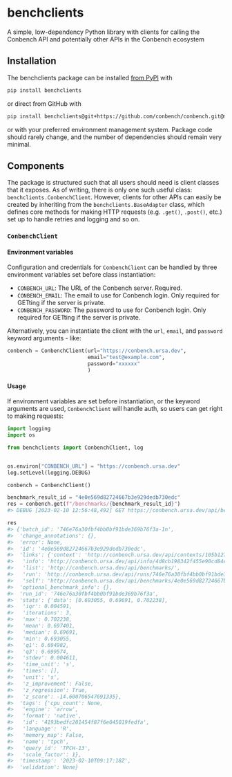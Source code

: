 # benchclients

A simple, low-dependency Python library with clients for calling the Conbench API and
potentially other APIs in the Conbench ecosystem

## Installation

The benchclients package can be installed [from PyPI](https://pypi.org/project/benchclients/)
with

``` sh
pip install benchclients
```

or direct from GitHub with

``` sh
pip install benchclients@git+https://github.com/conbench/conbench.git@main#subdirectory=benchclients/python
```

or with your preferred environment management system. Package code should rarely change,
and the number of dependencies should remain very minimal.

## Components

The package is structured such that all users should need is client classes that it
exposes. As of writing, there is only one such useful class: `benchclients.ConbenchClient`.
However, clients for other APIs can easily be created by inheriting from the
`benchclients.BaseAdapter` class, which defines core methods for making HTTP requests
(e.g. `.get()`, `.post()`, etc.) set up to handle retries and logging and so on.

### `ConbenchClient`

#### Environment variables

Configuration and credentials for `ConbenchClient` can be handled by three environment
variables set before class instantiation:

- `CONBENCH_URL`: The URL of the Conbench server. Required.
- `CONBENCH_EMAIL`: The email to use for Conbench login. Only required for GETting if the
server is private.
- `CONBENCH_PASSWORD`: The password to use for Conbench login. Only required for GETting
if the server is private.   

Alternatively, you can instantiate the client with the `url`, `email`, and `password` keyword arguments - like:
    
``` python
conbench = ConbenchClient(url="https://conbench.ursa.dev",
                          email="test@example.com",
                          password="xxxxxx"
                          )
```

#### Usage

If environment variables are set before instantiation, or the keyword arguments are used, `ConbenchClient` will handle
auth, so users can get right to making requests:

``` python
import logging
import os

from benchclients import ConbenchClient, log


os.environ["CONBENCH_URL"] = "https://conbench.ursa.dev"
log.setLevel(logging.DEBUG)

conbench = ConbenchClient()

benchmark_result_id = "4e0e569d82724667b3e929dedb730edc"
res = conbench.get(f"/benchmarks/{benchmark_result_id}")
#> DEBUG [2023-02-10 12:56:48,492] GET https://conbench.ursa.dev/api/benchmarks/4e0e569d82724667b3e929dedb730edc

res
#> {'batch_id': '746e76a30fbf4bb0bf91bde369b76f3a-1n',
#>  'change_annotations': {},
#>  'error': None,
#>  'id': '4e0e569d82724667b3e929dedb730edc',
#>  'links': {'context': 'http://conbench.ursa.dev/api/contexts/105b127c7f624a6d908d4ec65e018fea/',
#>   'info': 'http://conbench.ursa.dev/api/info/4d8cb198342f455e90cd84e2e8356f2a/',
#>   'list': 'http://conbench.ursa.dev/api/benchmarks/',
#>   'run': 'http://conbench.ursa.dev/api/runs/746e76a30fbf4bb0bf91bde369b76f3a/',
#>   'self': 'http://conbench.ursa.dev/api/benchmarks/4e0e569d82724667b3e929dedb730edc/'},
#>  'optional_benchmark_info': {},
#>  'run_id': '746e76a30fbf4bb0bf91bde369b76f3a',
#>  'stats': {'data': [0.693055, 0.69691, 0.702238],
#>   'iqr': 0.004591,
#>   'iterations': 3,
#>   'max': 0.702238,
#>   'mean': 0.697401,
#>   'median': 0.69691,
#>   'min': 0.693055,
#>   'q1': 0.694982,
#>   'q3': 0.699574,
#>   'stdev': 0.004611,
#>   'time_unit': 's',
#>   'times': [],
#>   'unit': 's',
#>   'z_improvement': False,
#>   'z_regression': True,
#>   'z_score': -14.600706547691335},
#>  'tags': {'cpu_count': None,
#>   'engine': 'arrow',
#>   'format': 'native',
#>   'id': '4193bedfc281454f87f6e045019fedfa',
#>   'language': 'R',
#>   'memory_map': False,
#>   'name': 'tpch',
#>   'query_id': 'TPCH-13',
#>   'scale_factor': 1},
#>  'timestamp': '2023-02-10T09:17:18Z',
#>  'validation': None}
```
